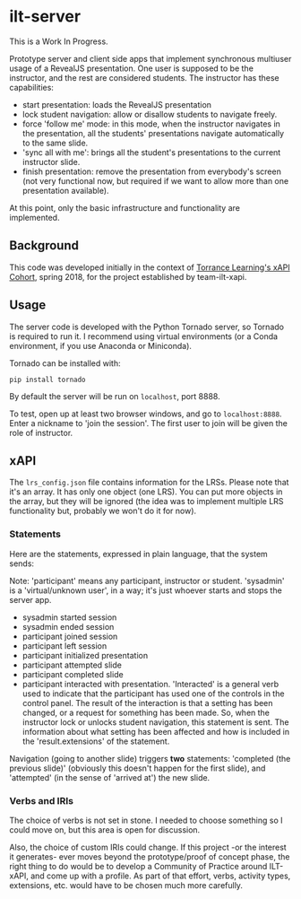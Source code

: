 # ilt-server 

This is a Work In Progress.

Prototype server and client side apps that implement synchronous multiuser usage of a RevealJS presentation. One user is supposed to be the instructor, and the rest are considered students. The instructor has these capabilities:

- start presentation: loads the RevealJS presentation
- lock student navigation: allow or disallow students to navigate freely.
- force 'follow me' mode: in this mode,  when the instructor navigates in the presentation, all the students' presentations navigate automatically to the same slide.
- 'sync all with me': brings all the student's presentations to the current instructor slide.
- finish presentation: remove the presentation from everybody's screen (not very functional now, but required if we want to allow more than one presentation available).

At this point, only the basic infrastructure and functionality are implemented.


## Background

This code was developed initially in the context of [Torrance Learning's xAPI Cohort](https://www.torrancelearning.com/xapi-cohort/), spring 2018, for the project established by team-ilt-xapi.


## Usage

The server code is developed with the Python Tornado server, so Tornado is required to run it. I recommend using virtual environments (or a Conda environment, if you use Anaconda or Miniconda).

Tornado can be installed with:

```
pip install tornado
```

By default the server will be run on `localhost`, port 8888.

To test, open up at least two browser windows, and go to `localhost:8888`. Enter a nickname to 'join the session'. The first user to join will be given the role of instructor.

## xAPI

The `lrs_config.json` file contains information for the LRSs. Please note that it's an array. It has only one object (one LRS). You can put more objects in the array, but they will be ignored (the idea was to implement multiple LRS functionality but, probably we won't do it for now).

### Statements
Here are the statements, expressed in plain language, that the system sends:

Note: 'participant' means any participant, instructor or student. 'sysadmin' is a 'virtual/unknown user', in a way; it's just whoever starts and stops the server app.
- sysadmin started session
- sysadmin ended session
- participant joined session
- participant left session
- participant initialized presentation
- participant attempted slide
- participant completed slide
- participant interacted with presentation. 'Interacted' is a general verb used to indicate that the participant has used one of the controls in the control panel. The result of the interaction is that a setting has been changed, or a request for something has been made. So, when the instructor lock or unlocks student navigation, this statement is sent. The information about what setting has been affected and how is included in the 'result.extensions' of the statement. 

Navigation (going to another slide) triggers **two** statements: 'completed (the previous slide)' (obviously this doesn't happen for the first slide), and 'attempted' (in the sense of 'arrived at') the new slide.

### Verbs and IRIs
The choice of verbs is not set in stone. I needed to choose something so I could move on, but this area is open for discussion.

Also, the choice of custom IRIs could change. If this project -or the interest it generates- ever moves beyond the prototype/proof of concept phase, the right thing to do would be to develop a Community of Practice around ILT-xAPI, and come up with a profile. As part of that effort, verbs, activity types, extensions, etc. would have to be chosen much more carefully.


